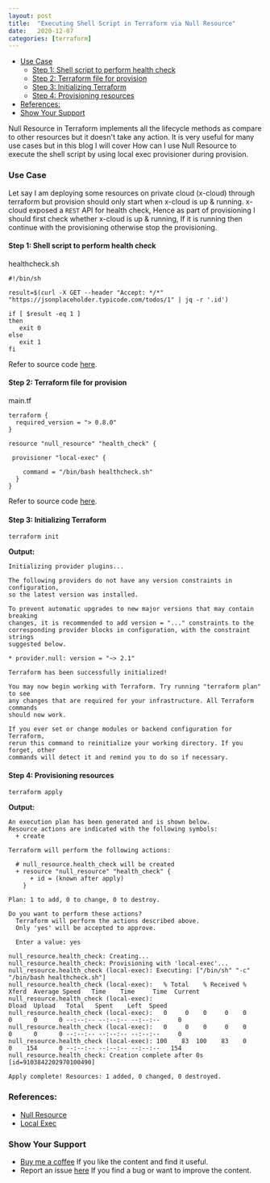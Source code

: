 ```yaml
---
layout: post
title:  "Executing Shell Script in Terraform via Null Resource"
date:   2020-12-07
categories: [terraform]
---
```


<!-- ![Executing Shell Script in Terraform via Null Resource](https://raw.githubusercontent.com/sagar-jadhav/sagar-jadhav.github.io/master/static/img/_posts/terraform_null_resource.png) -->

- [Use Case](#use-case)
	- [Step 1: Shell script to perform health check](#step-1-shell-script-to-perform-health-check)
	- [Step 2: Terraform file for provision](#step-2-terraform-file-for-provision)
	- [Step 3: Initializing Terraform](#step-3-initializing-terraform)
	- [Step 4: Provisioning resources](#step-4-provisioning-resources)
- [References:](#references)
- [Show Your Support](#show-your-support)

Null Resource in Terraform implements all the lifecycle methods as compare to other resources but it doesn't take any action. It is very useful for many use cases but in this blog I will cover How can I use Null Resource to execute the shell script by using local exec provisioner during provision.

### Use Case
Let say I am deploying some resources on private cloud (x-cloud) through terraform but provision should only start when x-cloud is up & running. x-cloud exposed a `REST` API for health check, Hence as part of provisioning I should first check whether x-cloud is up & running, If it is running then continue with the provisioning otherwise stop the provisioning.

#### Step 1: Shell script to perform health check

healthcheck.sh

```
#!/bin/sh

result=$(curl -X GET --header "Accept: */*" "https://jsonplaceholder.typicode.com/todos/1" | jq -r '.id')

if [ $result -eq 1 ]
then
   exit 0
else
   exit 1
fi
```

Refer to source code [here](https://github.com/developersthought/examples/blob/main/blog/null_resource_exec/healthcheck.sh).

#### Step 2: Terraform file for provision

main.tf

```
terraform {
  required_version = "> 0.8.0"
}

resource "null_resource" "health_check" {

 provisioner "local-exec" {
    
    command = "/bin/bash healthcheck.sh"
  }
}
```

Refer to source code [here](https://github.com/developersthought/examples/blob/main/blog/null_resource_exec/main.tf).

#### Step 3: Initializing Terraform

```
terraform init
```

**Output:**
```
Initializing provider plugins...

The following providers do not have any version constraints in configuration,
so the latest version was installed.

To prevent automatic upgrades to new major versions that may contain breaking
changes, it is recommended to add version = "..." constraints to the
corresponding provider blocks in configuration, with the constraint strings
suggested below.

* provider.null: version = "~> 2.1"

Terraform has been successfully initialized!

You may now begin working with Terraform. Try running "terraform plan" to see
any changes that are required for your infrastructure. All Terraform commands
should now work.

If you ever set or change modules or backend configuration for Terraform,
rerun this command to reinitialize your working directory. If you forget, other
commands will detect it and remind you to do so if necessary.
```

#### Step 4: Provisioning resources

```
terraform apply
```

**Output:**
```
An execution plan has been generated and is shown below.
Resource actions are indicated with the following symbols:
  + create

Terraform will perform the following actions:

  # null_resource.health_check will be created
  + resource "null_resource" "health_check" {
      + id = (known after apply)
    }

Plan: 1 to add, 0 to change, 0 to destroy.

Do you want to perform these actions?
  Terraform will perform the actions described above.
  Only 'yes' will be accepted to approve.

  Enter a value: yes

null_resource.health_check: Creating...
null_resource.health_check: Provisioning with 'local-exec'...
null_resource.health_check (local-exec): Executing: ["/bin/sh" "-c" "/bin/bash healthcheck.sh"]
null_resource.health_check (local-exec):   % Total    % Received % Xferd  Average Speed   Time    Time     Time  Current
null_resource.health_check (local-exec):                                  Dload  Upload   Total   Spent    Left  Speed
null_resource.health_check (local-exec):   0     0    0     0    0     0      0      0 --:--:-- --:--:-- --:--:--     0
null_resource.health_check (local-exec):   0     0    0     0    0     0      0      0 --:--:-- --:--:-- --:--:--     0
null_resource.health_check (local-exec): 100    83  100    83    0     0    154      0 --:--:-- --:--:-- --:--:--   154
null_resource.health_check: Creation complete after 0s [id=9103842202970100490]

Apply complete! Resources: 1 added, 0 changed, 0 destroyed.
```

### References:
- [Null Resource](https://www.terraform.io/docs/providers/null/resource.html)
- [Local Exec](https://www.terraform.io/docs/provisioners/local-exec.html)

### Show Your Support

- [Buy me a coffee](https://www.buymeacoffee.com/sagarjadhv23) If you like the content and find it useful.
- Report an issue [here](https://github.com/developersthought/roadmap/issues/new) If you find a bug or want to improve the content.